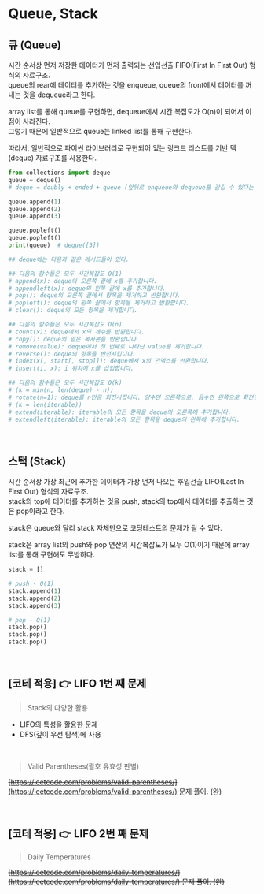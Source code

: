 # Queue, Stack

## 큐 (Queue)

시간 순서상 먼저 저장한 데이터가 먼저 출력되는 선입선출 FIFO(First In First Out) 형식의 자료구조. <br/>
queue의 rear에 데이터를 추가하는 것을 enqueue, queue의 front에서 데이터를 꺼내는 것을 dequeue라고 한다.

array list를 통해 queue를 구현하면, dequeue에서 시간 복잡도가 O(n)이 되어서 이점이 사라진다. <br/>
그렇기 때문에 일반적으로 queue는 linked list를 통해 구현한다.

따라서, 일반적으로 파이썬 라이브러리로 구현되어 있는 링크드 리스트를 기반 덱(deque) 자료구조를 사용한다.

```python
from collections import deque
queue = deque()
# deque = doubly + ended + queue (앞뒤로 enqueue와 dequeue를 갈길 수 있다는 뜻)

queue.append(1)
queue.append(2)
queue.append(3)

queue.popleft()
queue.popleft()
print(queue)  # deque([3])

## deque에는 다음과 같은 메서드들이 있다.

## 다음의 함수들은 모두 시간복잡도 O(1)
# append(x): deque의 오른쪽 끝에 x를 추가합니다.
# appendleft(x): deque의 왼쪽 끝에 x를 추가합니다.
# pop(): deque의 오른쪽 끝에서 항목을 제거하고 반환합니다.
# popleft(): deque의 왼쪽 끝에서 항목을 제거하고 반환합니다.
# clear(): deque의 모든 항목을 제거합니다.

## 다음의 함수들은 모두 시간복잡도 O(n)
# count(x): deque에서 x의 개수를 반환합니다.
# copy(): deque의 얕은 복사본을 반환합니다.
# remove(value): deque에서 첫 번째로 나타난 value를 제거합니다.
# reverse(): deque의 항목을 반전시킵니다.
# index(x[, start[, stop]]): deque에서 x의 인덱스를 반환합니다.
# insert(i, x): i 위치에 x를 삽입합니다.

## 다음의 함수들은 모두 시간복잡도 O(k)
# (k = min(n, len(deque) - n))
# rotate(n=1): deque를 n만큼 회전시킵니다. 양수면 오른쪽으로, 음수면 왼쪽으로 회전합니다.
# (k = len(iterable))
# extend(iterable): iterable의 모든 항목을 deque의 오른쪽에 추가합니다.
# extendleft(iterable): iterable의 모든 항목을 deque의 왼쪽에 추가합니다.
```

<br/>

## 스택 (Stack)

시간 순서상 가장 최근에 추가한 데이터가 가장 먼저 나오는 후입선출 LIFO(Last In First Out) 형식의 자료구조. <br/>
stack의 top에 데이터를 추가하는 것을 push, stack의 top에서 데이터를 추출하는 것은 pop이라고 한다.

stack은 queue와 달리 stack 자체만으로 코딩테스트의 문제가 될 수 있다.

stack은 array list의 push와 pop 연산의 시간복잡도가 모두 O(1)이기 때문에 array list를 통해 구현해도 무방하다.

```python
stack = []

# push - O(1)
stack.append(1)
stack.append(2)
stack.append(3)

# pop - O(1)
stack.pop()
stack.pop()
stack.pop()
```

<br/>

## [코테 적용] 👉 LIFO 1번 째 문제

> Stack의 다양한 활용

- LIFO의 특성을 활용한 문제
- DFS(깊이 우선 탐색)에 사용

<br/>

> Valid Parentheses(괄호 유효성 판별)

~~[https://leetcode.com/problems/valid-parentheses/](https://leetcode.com/problems/valid-parentheses/) 문제 풀이. (완)~~

<br/>

## [코테 적용] 👉 LIFO 2번 째 문제

> Daily Temperatures

~~[https://leetcode.com/problems/daily-temperatures/](https://leetcode.com/problems/daily-temperatures/) 문제 풀이. (완)~~

<br/>
